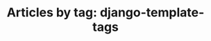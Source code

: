 ---
layout: blog_by_tag
title: 'Articles by tag: django-template-tags'
tag: objective-c-tags
permalink: /blog/tag/objective-c-tags/
---